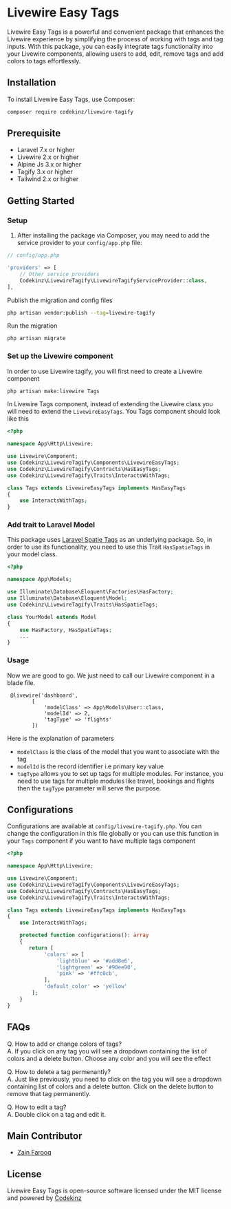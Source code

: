 <!-- README.md -->

# Livewire Easy Tags

Livewire Easy Tags is a powerful and convenient package that enhances the Livewire experience by simplifying the process of working with tags and tag inputs. With this package, you can easily integrate tags functionality into your Livewire components, allowing users to add, edit, remove tags and add colors to tags effortlessly.

## Installation

To install Livewire Easy Tags, use Composer:

```bash
composer require codekinz/livewire-tagify
```

## Prerequisite
- Laravel 7.x or higher
- Livewire 2.x or higher
- Alpine Js 3.x or higher
- Tagify 3.x or higher
- Tailwind 2.x or higher


## Getting Started

### Setup

1. After installing the package via Composer, you may need to add the service provider to your `config/app.php` file:

```php
// config/app.php

'providers' => [
    // Other service providers
    Codekinz\LivewireTagify\LivewireTagifyServiceProvider::class,
],
```
Publish the migration and config files
```bash
php artisan vendor:publish --tag=livewire-tagify
```
Run the migration
```bash
php artisan migrate
```

### Set up the Livewire component
In order to use Livewire tagify, you will first need to create a Livewire component
```bash
php artisan make:livewire Tags
```
In Livewire Tags component, instead of extending the Livewire class you will need to extend the `LivewireEasyTags`. You Tags component should look like this

```php
<?php

namespace App\Http\Livewire;

use Livewire\Component;
use Codekinz\LivewireTagify\Components\LivewireEasyTags;
use Codekinz\LivewireTagify\Contracts\HasEasyTags;
use Codekinz\LivewireTagify\Traits\InteractsWithTags;

class Tags extends LivewireEasyTags implements HasEasyTags
{
    use InteractsWithTags;
}

```
### Add trait to Laravel Model
This package uses <a href="https://spatie.be/docs/laravel-tags/v4/introduction" target="_blank">Laravel Spatie Tags</a> as an underlying package. So, in order to use its functionality, you need to use this Trait `HasSpatieTags` in your model class.

```php
<?php

namespace App\Models;

use Illuminate\Database\Eloquent\Factories\HasFactory;
use Illuminate\Database\Eloquent\Model;
use Codekinz\LivewireTagify\Traits\HasSpatieTags;

class YourModel extends Model
{
    use HasFactory, HasSpatieTags;
    ...
}
```
### Usage
Now we are good to go. We just need to call our Livewire component in a blade file.
```blade
 @livewire('dashboard',
        [
            'modelClass' => App\Models\User::class,
            'modelId' => 2,
            'tagType' => 'flights'
        ])
```
Here is the explanation of parameters
- `modelClass` is the class of the model that you want to associate with the tag
- `modelId` is the record identifier i.e primary key value
- `tagType` allows you to set up tags for multiple modules. For instance, you need to use tags for multiple modules like travel, bookings and flights then the `tagType` parameter will serve the purpose.

## Configurations
Configurations are available at `config/livewire-tagify.php`. You can change the configuration in this file globally or you can use this function in your `Tags` component if you want to have multiple tags component

```php
<?php

namespace App\Http\Livewire;

use Livewire\Component;
use Codekinz\LivewireTagify\Components\LivewireEasyTags;
use Codekinz\LivewireTagify\Contracts\HasEasyTags;
use Codekinz\LivewireTagify\Traits\InteractsWithTags;

class Tags extends LivewireEasyTags implements HasEasyTags
{
    use InteractsWithTags;

    protected function configurations(): array
    {
       return [
            'colors' => [
                'lightblue' => '#add8e6',
                'lightgreen' => '#90ee90',
                'pink' => '#ffc0cb',
            ],
            'default_color' => 'yellow'
        ];
    }
}

```
## FAQs
Q. How to add or change colors of tags?  
A. If you click on any tag you will see a dropdown containing the list of colors and a delete button. Choose any color and you will see the effect

Q. How to delete a tag permenantly?  
A. Just like previously, you need to click on the tag you will see a dropdown containing list of colors and a delete button. Click on the delete button to remove that tag permanently.

Q. How to edit a tag?  
A. Double click on a tag and edit it.

## Main Contributor
- [Zain Farooq](https://www.linkedin.com/in/zain-farooq-b3a914147)

  
## License
Livewire Easy Tags is open-source software licensed under the MIT license and powered by [Codekinz](https://codekinz.com)
